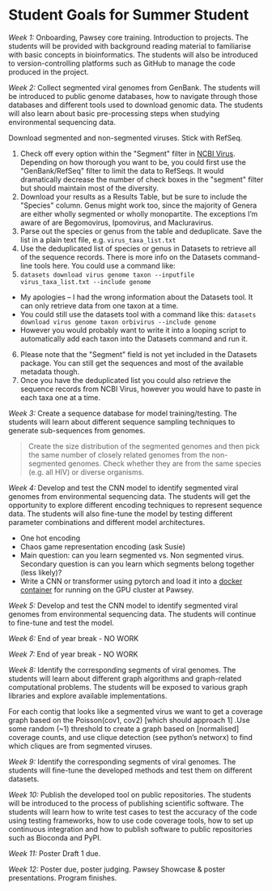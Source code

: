 
# Student Goals for Summer Student

_Week 1:_ Onboarding, Pawsey core training. 
Introduction to projects. The students will be provided with background reading material to familiarise with basic concepts in bioinformatics. The students will also be introduced to version-controlling platforms such as GitHub to manage the code produced in the project. 

_Week 2:_ Collect segmented viral genomes from GenBank. The students will be introduced to public genome databases, how to navigate through those databases and different tools used to download genomic data. The students will also learn about basic pre-processing steps when studying environmental sequencing data. 

Download segmented and non-segmented viruses. Stick with RefSeq. 

1. Check off every option within the "Segment" filter in [NCBI Virus](https://www.ncbi.nlm.nih.gov/labs/virus/vssi/#/virus?SeqType_s=Nucleotide). Depending on how thorough you want to be, you could first use the "GenBank/RefSeq" filter to limit the data to RefSeqs. It would dramatically decrease the number of check boxes in the "segment" filter but should maintain most of the diversity.
2. Download your results as a Results Table, but be sure to include the "Species" column. Genus might work too, since the majority of Genera are either wholly segmented or wholly monopartite. The exceptions I’m aware of are Begomovirus, Ipomovirus, and Macluravirus.
3. Parse out the species or genus from the table and deduplicate. Save the list in a plain text file, e.g. `virus_taxa_list.txt`
4. Use the deduplicated list of species or genus in Datasets to retrieve all of the sequence records. There is more info on the Datasets command-line tools here. You could use a command like:
5. `datasets download virus genome taxon --inputfile virus_taxa_list.txt --include genome`
  - My apologies – I had the wrong information about the Datasets tool. It can only retrieve data from one taxon at a time.
  - You could still use the datasets tool with a command like this: `datasets download virus genome taxon orbivirus --include genome`
  - However you would probably want to write it into a looping script to automatically add each taxon into the Datasets command and run it.
6. Please note that the "Segment" field is not yet included in the Datasets package. You can still get the sequences and most of the available metadata though.
7. Once you have the deduplicated list you could also retrieve the sequence records from NCBI Virus, however you would have to paste in each taxa one at a time.


_Week 3:_ Create a sequence database for model training/testing. The students will learn about different sequence sampling techniques to generate sub-sequences from genomes. 
 

> Create the size distribution of the segmented genomes and then pick the same number of closely related genomes from the non-segmented genomes. Check whether they are from the same species (e.g. all HIV) or diverse organisms. 
 

_Week 4:_ Develop and test the CNN model to identify segmented viral genomes from environmental sequencing data. The students will get the opportunity to explore different encoding techniques to represent sequence data. The students will also fine-tune the model by testing different parameter combinations and different model architectures. 


  - One hot encoding 
  - Chaos game representation encoding (ask Susie) 
  - Main question: can you learn segmented vs. Non segmented virus. Secondary question is can you learn which segments belong together (less likely)? 
  - Write a CNN or transformer using pytorch and load it into a [docker container](docker_container_intro.md) for running on the GPU cluster at Pawsey.

_Week 5:_ Develop and test the CNN model to identify segmented viral genomes from environmental sequencing data. The students will continue to fine-tune and test the model. 


_Week 6:_ End of year break - NO WORK 


_Week 7:_ End of year break - NO WORK 


_Week 8:_ Identify the corresponding segments of viral genomes. The students will learn about different graph algorithms and graph-related computational problems. The students will be exposed to various graph libraries and explore available implementations. 

For each contig that looks like a segmented virus we want to get a coverage graph based on the Poisson(cov1, cov2) [which should approach 1] .Use some random (~1) threshold to create a graph based on  [normalised] coverage counts, and use clique detection (see python’s networx) to find which cliques are from segmented viruses. 

_Week 9:_ Identify the corresponding segments of viral genomes. The students will fine-tune the developed methods and test them on different datasets. 

 
_Week 10:_ Publish the developed tool on public repositories. The students will be introduced to the process of publishing scientific software. The students will learn how to write test cases to test the accuracy of the code using testing frameworks, how to use code coverage tools, how to set up continuous integration and how to publish software to public repositories such as Bioconda and PyPI. 

 
_Week 11:_ Poster Draft 1 due. 


_Week 12:_ Poster due, poster judging. Pawsey Showcase & poster presentations. Program finishes. 
